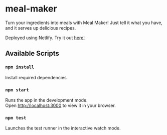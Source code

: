 # meal-maker

Turn your ingredients into meals with Meal Maker! Just tell it what you have, and it serves up delicious recipes.

Deployed using Netlify. Try it out [here!](https://meal-maker-jc.netlify.app/)

## Available Scripts

### `npm install`

Install required dependencies

### `npm start`

Runs the app in the development mode.\
Open [http://localhost:3000](http://localhost:3000) to view it in your browser.

### `npm test`

Launches the test runner in the interactive watch mode.
